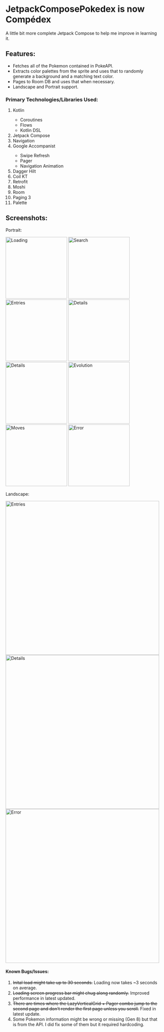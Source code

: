 # JetpackComposePokedex is now Compédex
A little bit more complete Jetpack Compose to help me improve in learning it.

## Features:
<ul>
  <li>Fetches all of the Pokemon contained in PokeAPI.</li>
  <li>Extracts color palettes from the sprite and uses that to randomly generate a background and a matching text color.</li>
  <li>Pages to Room DB and uses that when necessary.</li>
  <li>Landscape and Portrait support.</li>
</ul>

### Primary Technologies/Libraries Used:
<ol>
  <li>Kotlin</li>
   <ul>
      <li>Coroutines</li>
      <li>Flows</li>
      <li>Kotlin DSL</li>
   </ul>
  <li>Jetpack Compose</li>
  <li>Navigation</li>
  <li>Google Accompanist</li>
  <ul>
    <li>Swipe Refresh</li>
    <li>Pager</li>
    <li>Navigation Animation</li>
  </ul>
  <li>Dagger Hilt</li>
  <li>Coil KT</li>
  <li>Retrofit</li>
  <li>Moshi</li>
  <li>Room</li>
  <li>Paging 3</li>
  <li>Palette</li>
</ol>
  
## Screenshots:
Portrait:
<p>
  <img src="https://github.com/kobeissi2/Compedex/blob/main/screenshots/Loading.png" width="200" title="Loading"/>
  <img src="https://github.com/kobeissi2/Compedex/blob/main/screenshots/SearchPortrait.png" width="200" title="Search"/>
  <img src="https://github.com/kobeissi2/Compedex/blob/main/screenshots/EntriesPortrait.png" width="200" title="Entries"/>
  <img src="https://github.com/kobeissi2/Compedex/blob/main/screenshots/DetailsAbout.png" width="200" title="Details"/>
  <img src="https://github.com/kobeissi2/Compedex/blob/main/screenshots/DetailsAlt.png" width="200" title="Details"/>
  <img src="https://github.com/kobeissi2/Compedex/blob/main/screenshots/DetailsEvolution.png" width="200" title="Evolution"/>
  <img src="https://github.com/kobeissi2/Compedex/blob/main/screenshots/DetailsMoves.png" width="200" title="Moves"/>
  <img src="https://github.com/kobeissi2/Compedex/blob/main/screenshots/ErrorPortrait.png" width="200" title="Error"/>
</p>

Landscape:
<p>
  <img src="https://github.com/kobeissi2/Compedex/blob/main/screenshots/EntriesLandscape.png" width="500" title="Entries"/>
  <img src="https://github.com/kobeissi2/Compedex/blob/main/screenshots/DetailsLandscape.png" width="500" title="Details"/>
  <img src="https://github.com/kobeissi2/Compedex/blob/main/screenshots/ErrorLandscape.png" width="500" title="Error"/>
</p>

#### Known Bugs/Issues:
 <ol>
    <li><strike>Inital load might take up to 30 seconds.</strike> Loading now takes ~3 seconds on average.</li>
    <li><strike>Loading screen progress bar might chug along randomly.</strike> Improved performance in latest updated.</li>
    <li><strike>There are times where the LazyVerticalGrid + Pager combo jump to the second page and don't render the first page unless you scroll.</strike> Fixed in latest update.</li>
    <li>Some Pokemon information might be wrong or missing (Gen 8) but that is from the API. I did fix some of them but it required hardcoding.</li>
</ol>
